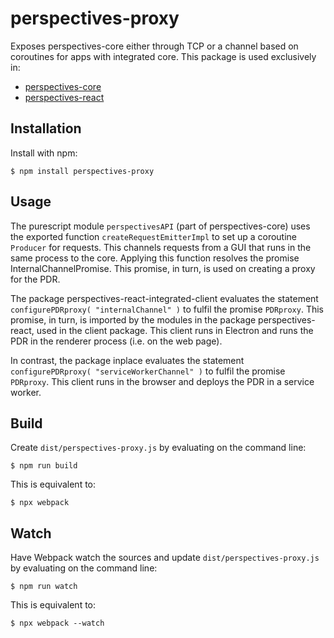 # perspectives-proxy
Exposes perspectives-core either through TCP or a channel based on coroutines for apps with integrated core. This package is used exclusively in:
* [perspectives-core](https://github.com/joopringelberg/perspectives-core)
* [perspectives-react](https://github.com/joopringelberg/perspectives-react)

## Installation
Install with npm:

```
$ npm install perspectives-proxy
```

## Usage
The purescript module `perspectivesAPI` (part of perspectives-core) uses the exported function `createRequestEmitterImpl` to set up a coroutine `Producer` for requests. This channels requests from a GUI that runs in the same process to the core. Applying this function resolves the promise InternalChannelPromise. This promise, in turn, is used on creating a proxy for the PDR.

The package perspectives-react-integrated-client evaluates the statement `configurePDRproxy( "internalChannel" )` to fulfil the promise `PDRproxy`. This promise, in turn, is imported by the modules in the package perspectives-react, used in the client package. This client runs in Electron and runs the PDR in the renderer process (i.e. on the web page).

In contrast, the package inplace evaluates the statement `configurePDRproxy( "serviceWorkerChannel" )` to fulfil the promise `PDRproxy`. This client runs in the browser and deploys the PDR in a service worker.

## Build
Create `dist/perspectives-proxy.js` by evaluating on the command line:

```
$ npm run build
```
This is equivalent to:
```
$ npx webpack
```
## Watch
Have Webpack watch the sources and update `dist/perspectives-proxy.js` by evaluating on the command line:

```
$ npm run watch
```
This is equivalent to:
```
$ npx webpack --watch
```
